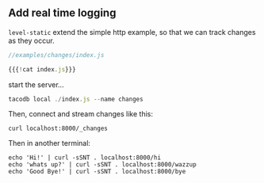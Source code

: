 ## Add real time logging

`level-static` extend the simple http example,
so that we can track changes as they occur.

``` js
//examples/changes/index.js

{{{!cat index.js}}}
```

start the server...

``` js
tacodb local ./index.js --name changes
```

Then, connect and stream changes like this:

```
curl localhost:8000/_changes
```

Then in another terminal:

```
echo 'Hi!' | curl -sSNT . localhost:8000/hi
echo 'whats up?' | curl -sSNT . localhost:8000/wazzup
echo 'Good Bye!' | curl -sSNT . localhost:8000/bye
```


